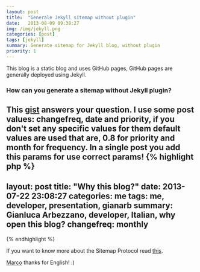 ```yaml
---
layout: post
title:  "Generale Jekyll sitemap without plugin"
date:   2013-08-09 09:38:27
img: /img/jekyll.png
categories: [post]
tags: [jekyll]
summary: Generate sitemap for Jekyll blog, without plugin
priority: 1
---
```


This blog is a static blog and uses GitHub pages, GitHub pages are generally deployed using Jekyll.

### How can you generate a sitemap without Jekyll plugin?
This [gist](https://gist.github.com/GianArb/6172377) answers your question.
I use some post values: changefreq, date and priority, if you don't set any specific values for them default values are used that are, 0.8 for priority and month for frequency.
In a single post you add this params for use correct params!
{% highlight php %}
---
layout: post
title:  "Why this blog?"
date:   2013-07-22 23:08:27
categories: me
tags: me, developer, presentation, gianarb
summary: Gianluca Arbezzano, developer, Italian, why open this blog?
changefreq: monthly
---
{% endhighlight %}

If you want to know more about the Sitemap Protocol read [this](http://www.sitemaps.org/protocol.html).

[Marco](https://github.com/MarcoDeBortoli) thanks for English! :)
